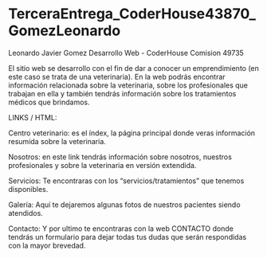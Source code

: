 
# TerceraEntrega_CoderHouse43870_GomezLeonardo

Leonardo Javier Gomez
Desarrollo Web - CoderHouse Comision 49735


El sitio web se desarrollo con el fin de dar a conocer un emprendimiento (en este caso se trata de una veterinaria).
En la web podrás encontrar información relacionada sobre la veterinaria, sobre los profesionales que trabajan en ella
y también tendrás información sobre los tratamientos médicos que brindamos.


LINKS / HTML:

Centro veterinario: es el índex, la página principal donde veras información resumida sobre la veterinaria.

Nosotros: en este link tendrás información sobre nosotros, nuestros profesionales y sobre la veterinaria en versión extendida.

Servicios: Te encontraras con los “servicios/tratamientos” que tenemos disponibles.

Galería: Aquí te dejaremos algunas fotos de nuestros pacientes siendo atendidos.

Contacto: Y por ultimo te encontraras con la web CONTACTO donde tendrás un formulario para dejar todas tus dudas que serán respondidas con la mayor brevedad.
